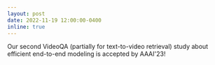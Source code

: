 ```yaml
---
layout: post
date: 2022-11-19 12:00:00-0400
inline: true
---
```


Our second VideoQA (partially for text-to-video retrieval) study about efficient end-to-end modeling is accepted by AAAI'23!